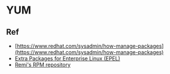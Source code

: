 # YUM


## Ref

* [https://www.redhat.com/sysadmin/how-manage-packages](https://www.redhat.com/sysadmin/how-manage-packages)
* [Extra Packages for Enterprise Linux (EPEL)](https://docs.fedoraproject.org/en-US/epel/)
* [Remi's RPM repository](https://rpms.remirepo.net/)